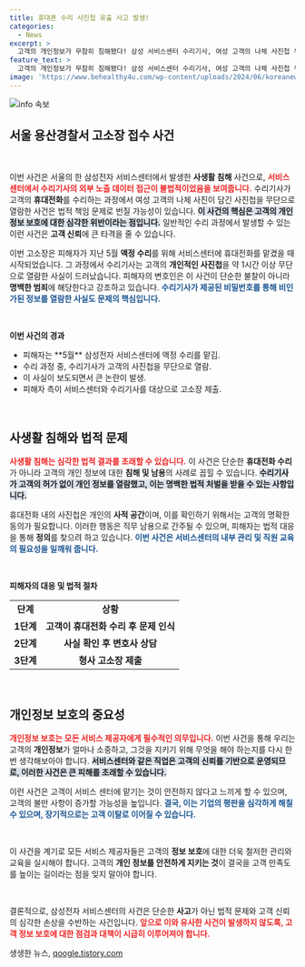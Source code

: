```yaml
---
title: 휴대폰 수리 사진첩 유출 사고 발생!
categories:
  - News
excerpt: >
  고객의 개인정보가 무참히 침해됐다! 삼성 서비스센터 수리기사, 여성 고객의 나체 사진첩 무단 열람으로 고소당해. 과연 이 사건이 어떤 파장을 일으킬까? 클릭해 자세히 알아보세요!
feature_text: >
  고객의 개인정보가 무참히 침해됐다! 삼성 서비스센터 수리기사, 여성 고객의 나체 사진첩 무단 열람으로 고소당해. 과연 이 사건이 어떤 파장을 일으킬까? 클릭해 자세히 알아보세요!
image: 'https://www.behealthy4u.com/wp-content/uploads/2024/06/koreanews.jpg'
---
```


<p><img src="https://www.behealthy4u.com/wp-content/uploads/2024/06/koreanews.jpg" alt="info 속보" /></p>

<h2 data-ke-size="size26">서울 용산경찰서 고소장 접수 사건</h2>

<p data-ke-size="size16">&nbsp;</p>

<p>이번 사건은 서울의 한 삼성전자 서비스센터에서 발생한 <strong>사생활 침해</strong> 사건으로, <b><span style="color: #ee2323;">서비스센터에서 수리기사의 외부 노출 데이터 접근이 불법적이었음을 보여줍니다.</span></b> 수리기사가 고객의 <strong>휴대전화</strong>를 수리하는 과정에서 여성 고객의 나체 사진이 담긴 사진첩을 무단으로 열람한 사건은 법적 책임 문제로 번질 가능성이 있습니다. <b><span style="background-color: #21538527;">이 사건의 핵심은 고객의 개인정보 보호에 대한 심각한 위반이라는 점입니다.</span></b> 일반적인 수리 과정에서 발생할 수 있는 이런 사건은 <strong>고객 신뢰</strong>에 큰 타격을 줄 수 있습니다. </p>

<p>이번 고소장은 피해자가 지난 5월 <strong>액정 수리</strong>를 위해 서비스센터에 휴대전화를 맡겼을 때 시작되었습니다. 그 과정에서 수리기사는 고객의 <strong>개인적인 사진첩</strong>을 약 1시간 이상 무단으로 열람한 사실이 드러났습니다. 피해자의 변호인은 이 사건이 단순한 불찰이 아니라 <strong>명백한 범죄</strong>에 해당한다고 강조하고 있습니다. <b><span style="color: #1a5490;">수리기사가 제공된 비밀번호를 통해 비인가된 정보를 열람한 사실도 문제의 핵심입니다.</span></b> </p>

<p data-ke-size="size16">&nbsp;</p>

<p><b>이번 사건의 경과</b></p>

<ul>
<li>피해자는 **5월** 삼성전자 서비스센터에 액정 수리를 맡김.</li>
<li>수리 과정 중, 수리기사가 고객의 사진첩을 무단으로 열람.</li>
<li>이 사실이 보도되면서 큰 논란이 발생.</li>
<li>피해자 측이 서비스센터와 수리기사를 대상으로 고소장 제출.</li>
</ul>

<p data-ke-size="size16">&nbsp;</p>

<h2 data-ke-size="size26">사생활 침해와 법적 문제</h2>

<p><b><span style="color: #ee2323;">사생활 침해는 심각한 법적 결과를 초래할 수 있습니다.</span></b> 이 사건은 단순한 <strong>휴대전화 수리</strong>가 아니라 고객의 개인 정보에 대한 <strong>침해 및 남용</strong>의 사례로 꼽힐 수 있습니다. <b><span style="background-color: #21538527;">수리기사가 고객의 허가 없이 개인 정보를 열람했고, 이는 명백한 법적 처벌을 받을 수 있는 사항입니다.</span></b> </p>

<p>휴대전화 내의 사진첩은 개인의 <strong>사적 공간</strong>이며, 이를 확인하기 위해서는 고객의 명확한 동의가 필요합니다. 이러한 행동은 직무 남용으로 간주될 수 있으며, 피해자는 법적 대응을 통해 <strong>정의</strong>를 찾으려 하고 있습니다. <b><span style="color: #1a5490;">이번 사건은 서비스센터의 내부 관리 및 직원 교육의 필요성을 일깨워 줍니다.</span></b></p>

<p data-ke-size="size16">&nbsp;</p>

<p><b>피해자의 대응 및 법적 절차</b></p>

<table style="width: 100%;">
  <tr>
    <td style="text-align: center; height: 17px;"><b>단계</b></td>
    <td style="text-align: center; height: 17px;"><b>상황</b></td>
  </tr>
  <tr>
    <td style="text-align: center; height: 17px;"><b>1단계</b></td>
    <td style="text-align: center; height: 17px;"><b>고객이 휴대전화 수리 후 문제 인식</b></td>
  </tr>
  <tr>
    <td style="text-align: center; height: 17px;"><b>2단계</b></td>
    <td style="text-align: center; height: 17px;"><b>사실 확인 후 변호사 상담</b></td>
  </tr>
  <tr>
    <td style="text-align: center; height: 17px;"><b>3단계</b></td>
    <td style="text-align: center; height: 17px;"><b>형사 고소장 제출</b></td>
  </tr>
</table>

<p data-ke-size="size16">&nbsp;</p>

<h2 data-ke-size="size26">개인정보 보호의 중요성</h2>

<p><b><span style="color: #ee2323;">개인정보 보호는 모든 서비스 제공자에게 필수적인 의무입니다.</span></b> 이번 사건을 통해 우리는 고객의 <strong>개인정보</strong>가 얼마나 소중하고, 그것을 지키기 위해 무엇을 해야 하는지를 다시 한번 생각해보아야 합니다. <b><span style="background-color: #21538527;">서비스센터와 같은 직업은 고객의 신뢰를 기반으로 운영되므로, 이러한 사건은 큰 피해를 초래할 수 있습니다.</span></b> </p>

<p>이런 사건은 고객이 서비스 센터에 맡기는 것이 안전하지 않다고 느끼게 할 수 있으며, 고객의 불만 사항이 증가할 가능성을 높입니다. <b><span style="color: #1a5490;">결국, 이는 기업의 평판을 심각하게 해칠 수 있으며, 장기적으로는 고객 이탈로 이어질 수 있습니다.</span></b> </p>

<p data-ke-size="size16">&nbsp;</p>

<p>이 사건을 계기로 모든 서비스 제공자들은 고객의 <strong>정보 보호</strong>에 대한 더욱 철저한 관리와 교육을 실시해야 합니다. 고객의 <strong>개인 정보를 안전하게 지키는 것</strong>이 결국을 고객 만족도를 높이는 길이라는 점을 잊지 말아야 합니다. </p>

<p data-ke-size="size16">&nbsp;</p>

<p>결론적으로, 삼성전자 서비스센터의 사건은 단순한 <strong>사고</strong>가 아닌 법적 문제와 고객 신뢰의 심각한 손상을 수반하는 사건입니다. <b><span style="color: #ee2323;">앞으로 이와 유사한 사건이 발생하지 않도록, 고객 정보 보호에 대한 점검과 대책이 시급히 이루어져야 합니다.</span></b></p>
생생한 뉴스, <a href="https://qoogle.tistory.com" rel="dofollow">qoogle.tistory.com</a>


